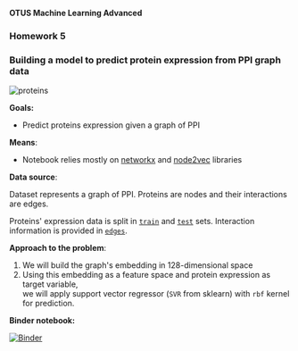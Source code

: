 **OTUS Machine Learning Advanced**

### **Homework 5**

### Building a model to predict protein expression from PPI graph data

![proteins](https://user-images.githubusercontent.com/73858914/172504903-f533b8ea-4135-4c2d-9dd3-463fc14a10d1.png)

**Goals:**

- Predict proteins expression given a graph of PPI   

**Means**:

- Notebook relies mostly on [networkx](https://github.com/networkx/networkx) and [node2vec](https://github.com/eliorc/node2vec) libraries

**Data source**:
  
Dataset represents a graph of PPI. Proteins are nodes and their interactions are edges.

Proteins' expression data is split in [`train`](https://raw.githubusercontent.com/a-milenkin/Otus_HW_protein_expression/main/train.csv) and [`test`](https://raw.githubusercontent.com/a-milenkin/Otus_HW_protein_expression/main/test.csv) sets. 
Interaction information is provided in [`edges`](https://raw.githubusercontent.com/a-milenkin/Otus_HW_protein_expression/main/edges.csv).   
    
**Approach to the problem**:

1. We will build the graph's embedding in 128-dimensional space
2. Using this embedding as a feature space and protein expression as target variable,   
we will apply support vector regressor (`SVR` from sklearn) with `rbf` kernel for prediction.

**Binder notebook:**

[![Binder](https://mybinder.org/badge_logo.svg)](https://mybinder.org/v2/gh/oort77/OTUS_ADV_HW5/main)
